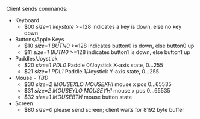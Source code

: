 

Client sends commands:

* Keyboard
    * $00 _size=1_ _keystate_      >=128 indicates a key is down, else no key down
* Buttons/Apple Keys
    * $10 _size=1_ _BUTN0_         >=128 indicates button0 is down, else button0 up
    * $11 _size=1_ _BUTN0_         >=128 indicates button1 is down, else button1 up
* Paddles/Joystick
    * $20 _size=1_ _PDL0_          Paddle 0/Joystick X-axis state, 0...255
    * $21 _size=1_ _PDL1_          Paddle 1/Joystick Y-axis state, 0...255
* Mouse - _TBD_
    * $30 _size=2_ _MOUSEXLO_ _MOUSEXHI_ mouse x pos 0...65535
    * $31 _size=2_ _MOUSEYLO_ _MOUSEYHI_ mouse x pos 0...65535
    * $32 _size=1_ _MOUSEBTN_      mouse button state
* Screen
    * $80 _size=0_                 please send screen; client waits for 8192 byte buffer
